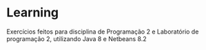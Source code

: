 # Learning
Exercícios feitos para disciplina de Programação 2 e Laboratório de programação 2, utilizando Java 8 e Netbeans 8.2
